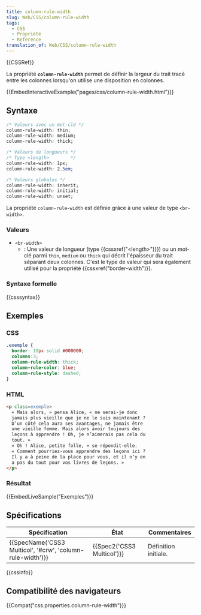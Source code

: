 ```yaml
---
title: column-rule-width
slug: Web/CSS/column-rule-width
tags:
  - CSS
  - Propriété
  - Reference
translation_of: Web/CSS/column-rule-width
---
```

{{CSSRef}}

La propriété **`column-rule-width`** permet de définir la largeur du trait tracé entre les colonnes lorsqu'on utilise une disposition en colonnes.

{{EmbedInteractiveExample("pages/css/column-rule-width.html")}}

## Syntaxe

```css
/* Valeurs avec un mot-clé */
column-rule-width: thin;
column-rule-width: medium;
column-rule-width: thick;

/* Valeurs de longueurs */
/* Type <length>        */
column-rule-width: 1px;
column-rule-width: 2.5em;

/* Valeurs globales */
column-rule-width: inherit;
column-rule-width: initial;
column-rule-width: unset;
```

La propriété `column-rule-width` est définie grâce à une valeur de type `<br-width>`.

### Valeurs

- `<br-width>`
  - : Une valeur de longueur (type {{cssxref("&lt;length&gt;")}}) ou un mot-clé parmi `thin`, `medium` ou `thick` qui décrit l'épaisseur du trait séparant deux colonnes. C'est le type de valeur qui sera également utilisé pour la propriété {{cssxref("border-width")}}.

### Syntaxe formelle

{{csssyntax}}

## Exemples

### CSS

```css
.exemple {
  border: 10px solid #000000;
  columns:3;
  column-rule-width: thick;
  column-rule-color: blue;
  column-rule-style: dashed;
}
```

### HTML

```html
<p class=exemple>
  « Mais alors, » pensa Alice, « ne serai-je donc
  jamais plus vieille que je ne le suis maintenant ?
  D’un côté cela aura ses avantages, ne jamais être
  une vieille femme. Mais alors avoir toujours des
  leçons à apprendre ! Oh, je n’aimerais pas cela du
  tout. »
  « Oh ! Alice, petite folle, » se répondit-elle.
  « Comment pourriez-vous apprendre des leçons ici ?
  Il y a à peine de la place pour vous, et il n’y en
  a pas du tout pour vos livres de leçons. »
</p>
```

### Résultat

{{EmbedLiveSample("Exemples")}}

## Spécifications

| Spécification                                                                | État                                 | Commentaires         |
| ---------------------------------------------------------------------------- | ------------------------------------ | -------------------- |
| {{SpecName('CSS3 Multicol', '#crw', 'column-rule-width')}} | {{Spec2('CSS3 Multicol')}} | Définition initiale. |

{{cssinfo}}

## Compatibilité des navigateurs

{{Compat("css.properties.column-rule-width")}}
